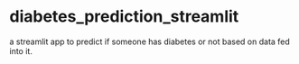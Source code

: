 # diabetes_prediction_streamlit
a streamlit app to predict if someone has diabetes or not based on data fed into it.
